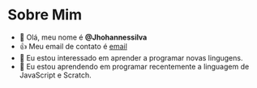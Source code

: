 # Sobre Mim

- 👋 Olá, meu nome é **@Jhohannessilva**
- 👍 Meu email de contato é [email](jhohanessilva@escola.pr.gov.br)
- 👀 Eu estou interessado em aprender a programar novas lingugens.
- 🌱 Eu estou aprendendo em programar recentemente a linguagem de JavaScript e Scratch.

